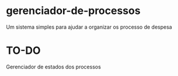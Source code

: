# gerenciador-de-processos
Um sistema simples para ajudar a organizar os processo de despesa


# TO-DO
Gerenciador de estados dos processos
